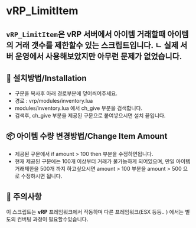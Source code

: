 # vRP_LimitItem

`vRP_LimitItem`은 vRP 서버에서 아이템 거래할때 아이템의 거래 갯수를 제한할수 있는 스크립트입니다.
ㄴ 실제 서버 운영에서 사용해보았지만 아무런 문제가 없었습니다.
---

## 🚀 설치방법/Installation
- 구문을 복사후 아래 경로부분에 덮어씌어주세요.
- 경로 : vrp/modules/inventory.lua
- modules/inventory.lua 에서 ch_give 부분을 검색합니다.
- 검색후, ch_give 부분을 제공된 구문으로 붙여넣으시면 설치 끝입니다.

## 📦 아이템 수량 변경방법/Change Item Amount
- 제공된 구문에서 if amount > 100 then 부분을 수정하면됩니다.
- 현재 제공된 구문에는 100개 이상부터 거래가 불가능하게 되어있으며, 만일 아이템 거래제한을 500개 까지 하고싶으시면 amount > 100 부분을 amount > 500 으로 수정하시면 됩니다.

## 🚨 **주의사항**
이 스크립트는 **vRP** 프레임워크에서 작동하며 다른 프레임워크(ESX 등등.. ) 에서는 별도의 컨버팅 과정이 필요할수있습니다.
